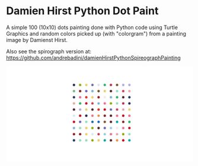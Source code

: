 # Damien Hirst Python Dot Paint
A simple 100 (10x10) dots painting done with Python code using Turtle Graphics and random colors picked up (with "colorgram") from a painting image by Damienst Hirst. 

Also see the spirograph version at: https://github.com/andrebadini/damienHirstPythonSpireographPainting

![alt text](https://github.com/andrebadini/Damien-Hirst-Python-Dot-Paint/blob/master/python_damien_hirst_dot_paint.jpg)
